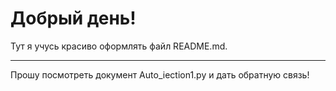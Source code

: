 # Добрый день!

Тут я учусь красиво оформлять файл README.md.

----
Прошу посмотреть документ Auto_iection1.py и дать обратную связь! 
